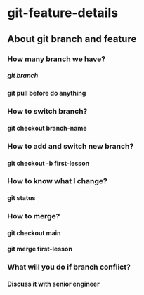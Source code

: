 # git-feature-details
## About git branch and feature
### How many branch we have?
##### git branch
#### git pull before do anything
### How to switch branch?</h5>
#### git checkout branch-name
### How to add and switch new branch?</h5>
#### git checkout -b first-lesson
### How to know what I change?
#### git status
### How to merge?
#### git checkout main
#### git merge first-lesson
### What will you do if branch conflict?
#### Discuss it with senior engineer
